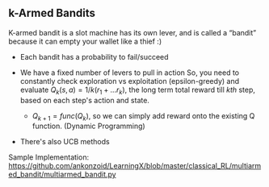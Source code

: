 ## k-Armed Bandits 
K-armed bandit is a slot machine has its own lever, and is called a “bandit” because it can empty your wallet like a thief :)
- Each bandit has a probability to fail/succeed
- We have a fixed number of levers to pull in action
So, you need to constantly check exploration vs exploitation (epsilon-greedy) and evaluate $Q_k(s,a) = 1/k(r_1 + ... r_k)$, the long term total reward till $kth$ step, based on each step's action and state.
    - $Q_{k+1} = func(Q_k)$, so we can simply add reward onto the existing Q function. (Dynamic Programming)

- There's also UCB methods

Sample Implementation: https://github.com/ankonzoid/LearningX/blob/master/classical_RL/multiarmed_bandit/multiarmed_bandit.py